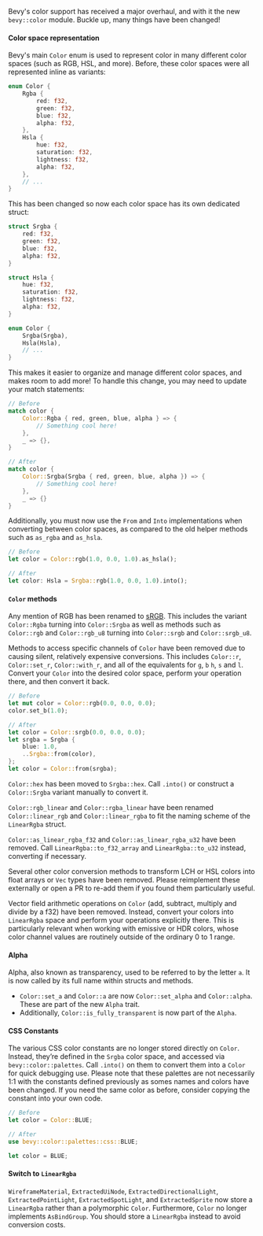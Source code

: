 Bevy's color support has received a major overhaul, and with it the new `bevy::color` module. Buckle up, many things have been changed!

#### Color space representation

Bevy's main `Color` enum is used to represent color in many different color spaces (such as RGB, HSL, and more). Before, these color spaces were all represented inline as variants:

```rust
enum Color {
    Rgba {
        red: f32,
        green: f32,
        blue: f32,
        alpha: f32,
    },
    Hsla {
        hue: f32,
        saturation: f32,
        lightness: f32,
        alpha: f32,
    },
    // ...
}
```

This has been changed so now each color space has its own dedicated struct:

```rust
struct Srgba {
    red: f32,
    green: f32,
    blue: f32,
    alpha: f32,
}

struct Hsla {
    hue: f32,
    saturation: f32,
    lightness: f32,
    alpha: f32,
}

enum Color {
    Srgba(Srgba),
    Hsla(Hsla),
    // ...
}
```

This makes it easier to organize and manage different color spaces, and makes room to add more! To handle this change, you may need to update your match statements:

```rust
// Before
match color {
    Color::Rgba { red, green, blue, alpha } => {
        // Something cool here!
    },
    _ => {},
}

// After
match color {
    Color::Srgba(Srgba { red, green, blue, alpha }) => {
        // Something cool here!
    },
    _ => {}
}
```

Additionally, you must now use the `From` and `Into` implementations when converting between color spaces, as compared to the old helper methods such as `as_rgba` and `as_hsla`.

```rust
// Before
let color = Color::rgb(1.0, 0.0, 1.0).as_hsla();

// After
let color: Hsla = Srgba::rgb(1.0, 0.0, 1.0).into();
```

#### `Color` methods

Any mention of RGB has been renamed to [sRGB]. This includes the variant `Color::Rgba` turning into `Color::Srgba` as well as methods such as `Color::rgb` and `Color::rgb_u8` turning into `Color::srgb` and `Color::srgb_u8`.

[sRGB]: https://en.wikipedia.org/wiki/SRGB

Methods to access specific channels of `Color` have been removed due to causing silent, relatively expensive conversions. This includes `Color::r`, `Color::set_r`, `Color::with_r`, and all of the equivalents for `g`, `b` `h`, `s` and `l`. Convert your `Color` into the desired color space, perform your operation there, and then convert it back.

```rust
// Before
let mut color = Color::rgb(0.0, 0.0, 0.0);
color.set_b(1.0);

// After
let color = Color::srgb(0.0, 0.0, 0.0);
let srgba = Srgba {
    blue: 1.0,
    ..Srgba::from(color),
};
let color = Color::from(srgba);
```

`Color::hex` has been moved to `Srgba::hex`. Call `.into()` or construct a `Color::Srgba` variant manually to convert it.

`Color::rgb_linear` and `Color::rgba_linear` have been renamed `Color::linear_rgb` and `Color::linear_rgba` to fit the naming scheme of the `LinearRgba` struct.

`Color::as_linear_rgba_f32` and `Color::as_linear_rgba_u32` have been removed. Call `LinearRgba::to_f32_array` and `LinearRgba::to_u32` instead, converting if necessary.

Several other color conversion methods to transform LCH or HSL colors into float arrays or `Vec` types have been removed. Please reimplement these externally or open a PR to re-add them if you found them particularly useful.

Vector field arithmetic operations on `Color` (add, subtract, multiply and divide by a f32) have been removed. Instead, convert your colors into `LinearRgba` space and perform your operations explicitly there. This is particularly relevant when working with emissive or HDR colors, whose color channel values are routinely outside of the ordinary 0 to 1 range.

#### Alpha

Alpha, also known as transparency, used to be referred to by the letter `a`. It is now called by its full name within structs and methods.

- `Color::set_a` and `Color::a` are now `Color::set_alpha` and `Color::alpha`. These are part of the new `Alpha` trait.
- Additionally, `Color::is_fully_transparent` is now part of the `Alpha`.

#### CSS Constants

The various CSS color constants are no longer stored directly on `Color`. Instead, they’re defined in the `Srgba` color space, and accessed via `bevy::color::palettes`. Call `.into()` on them to convert them into a `Color` for quick debugging use. Please note that these palettes are not necessarily 1:1 with the constants defined previously as somes names and colors have been changed. If you need the same color as before, consider copying the constant into your own code.

```rust
// Before
let color = Color::BLUE;

// After
use bevy::color::palettes::css::BLUE;

let color = BLUE;
```

#### Switch to `LinearRgba`

`WireframeMaterial`, `ExtractedUiNode`, `ExtractedDirectionalLight`, `ExtractedPointLight`, `ExtractedSpotLight`, and `ExtractedSprite` now store a `LinearRgba` rather than a polymorphic `Color`. Furthermore, `Color` no longer implements `AsBindGroup`. You should store a `LinearRgba` instead to avoid conversion costs.
